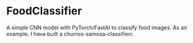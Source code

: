 # FoodClassifier
A simple CNN model with PyTorch/FastAI to classify food images. As an example, I have built a churros-samosa-classifierr.
